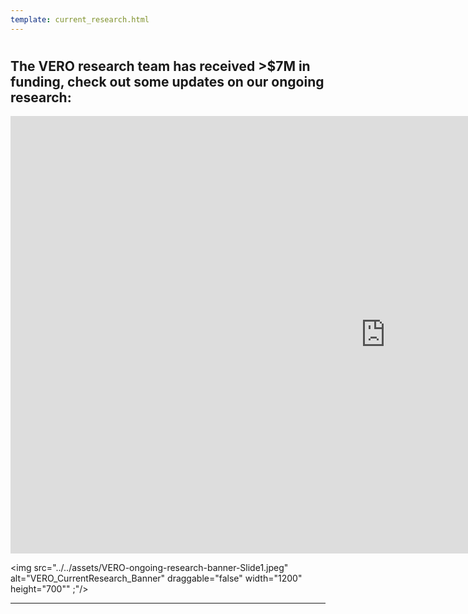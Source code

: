```yaml
---
template: current_research.html
---
```


#  
## The VERO research team has received >$7M in funding, check out some updates on our ongoing research:

<iframe src="https://slides.com/verolabtamu/vero-research-updatesfebruary-2023/embed/" width="1200" height="700" title="VERO website slidedeck" scrolling="no" frameborder="0" webkitallowfullscreen mozallowfullscreen allowfullscreen></iframe> 

<img src="../../assets/VERO-ongoing-research-banner-Slide1.jpeg" alt="VERO_CurrentResearch_Banner" draggable="false" width="1200" height="700"" ;"/>

---
